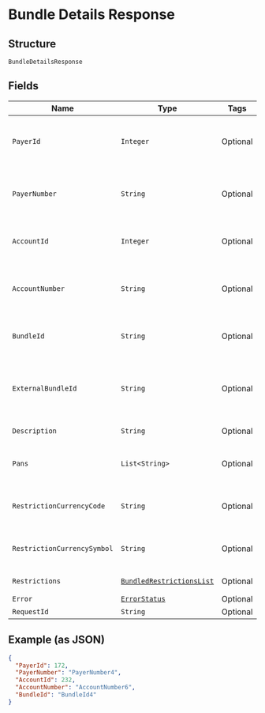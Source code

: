 
# Bundle Details Response

## Structure

`BundleDetailsResponse`

## Fields

| Name | Type | Tags | Description | Getter | Setter |
|  --- | --- | --- | --- | --- | --- |
| `PayerId` | `Integer` | Optional | Payer Id of the bundles and cards.<br>Example: 123456 | Integer getPayerId() | setPayerId(Integer payerId) |
| `PayerNumber` | `String` | Optional | Payer Number of the bundles and cards.<br>Example: GB000000123 | String getPayerNumber() | setPayerNumber(String payerNumber) |
| `AccountId` | `Integer` | Optional | Account ID of the bundle.<br>Example: 123456 | Integer getAccountId() | setAccountId(Integer accountId) |
| `AccountNumber` | `String` | Optional | Account Number of the bundle.<br>Example: GB000000123 | String getAccountNumber() | setAccountNumber(String accountNumber) |
| `BundleId` | `String` | Optional | unique identifier for the Card Bundle | String getBundleId() | setBundleId(String bundleId) |
| `ExternalBundleId` | `String` | Optional | External system allocated Card Bundle identifier for Card Bundle. | String getExternalBundleId() | setExternalBundleId(String externalBundleId) |
| `Description` | `String` | Optional | Card Bundle Description. | String getDescription() | setDescription(String description) |
| `Pans` | `List<String>` | Optional | List of Card Pans added to the card bundle. | List<String> getPans() | setPans(List<String> pans) |
| `RestrictionCurrencyCode` | `String` | Optional | ISO currency code of the country.<br>Example: GBP | String getRestrictionCurrencyCode() | setRestrictionCurrencyCode(String restrictionCurrencyCode) |
| `RestrictionCurrencySymbol` | `String` | Optional | Currency symbol of the country.<br>Example: £, $ | String getRestrictionCurrencySymbol() | setRestrictionCurrencySymbol(String restrictionCurrencySymbol) |
| `Restrictions` | [`BundledRestrictionsList`](../../doc/models/bundled-restrictions-list.md) | Optional | - | BundledRestrictionsList getRestrictions() | setRestrictions(BundledRestrictionsList restrictions) |
| `Error` | [`ErrorStatus`](../../doc/models/error-status.md) | Optional | - | ErrorStatus getError() | setError(ErrorStatus error) |
| `RequestId` | `String` | Optional | API Request Id | String getRequestId() | setRequestId(String requestId) |

## Example (as JSON)

```json
{
  "PayerId": 172,
  "PayerNumber": "PayerNumber4",
  "AccountId": 232,
  "AccountNumber": "AccountNumber6",
  "BundleId": "BundleId4"
}
```

